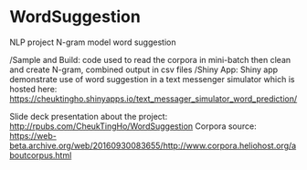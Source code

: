 # WordSuggestion
NLP project N-gram model word suggestion

/Sample and Build: code used to read the corpora in mini-batch then clean and create N-gram, combined output in csv files
/Shiny App: Shiny app demonstrate use of word suggestion in a text messenger simulator which is hosted here: <https://cheuktingho.shinyapps.io/text_messager_simulator_word_prediction/>

Slide deck presentation about the project: <http://rpubs.com/CheukTingHo/WordSuggestion>
Corpora source: <https://web-beta.archive.org/web/20160930083655/http://www.corpora.heliohost.org/aboutcorpus.html>
